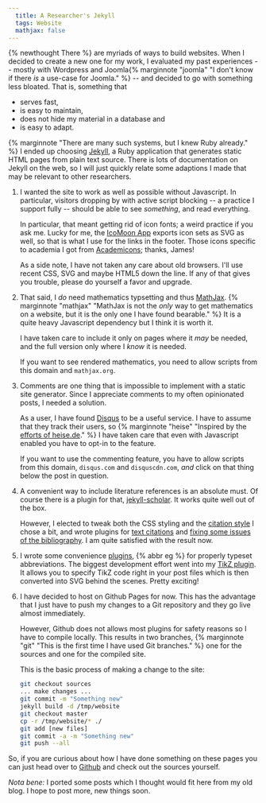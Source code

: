 ```yaml
---
  title: A Researcher's Jekyll
  tags: Website
  mathjax: false
---
```


{% newthought There %} are myriads of ways to build websites.
When I decided to create a new one for my work, I evaluated my past
experiences -- mostly with Wordpress and 
Joomla{% marginnote "joomla" "I don't know if there *is* a use-case for Joomla." %} -- 
and decided to go with something less bloated. That is, something that

 * serves fast,
 * is easy to maintain,
 * does not hide my material in a database and
 * is easy to adapt.

{% marginnote "There are many such systems, but I knew Ruby already." %}
I ended up choosing [Jekyll](http://jekyllrb.com/), a Ruby application that 
generates static HTML pages from plain text source. 
There is lots of documentation on Jekyll on the web, so I will just quickly
relate some adaptions I made that may be relevant to other researchers.

 1. I wanted the site to work as well as possible without Javascript.
    In particular, visitors dropping by with active script blocking -- 
    a practice I support fully -- should be able to see *something*,
    and read everything.
    
    In particular, that meant getting rid of icon fonts; a weird practice
    if you ask me.
    Lucky for me, the [IcoMoon App](https://icomoon.io/) exports icon sets
    as SVG as well, so that is what I use for the links in the footer.
    Those icons specific to academia I got from [Academicons](http://jpswalsh.github.io/academicons/); thanks, James!
    
    As a side note, I have not taken any care about old browsers.
    I'll use recent CSS, SVG and maybe HTML5 down the line.
    If any of that gives you trouble, please do yourself a favor and
    upgrade.
 
 2. That said, I *do* need mathematics typsetting and thus
    [MathJax](http://mathjax.org).
    {% marginnote "mathjax" "MathJax is not the *only* way to get mathematics on a website, but it is the only one I have found bearable." %} 
    It is a quite heavy Javascript dependency but I think it is worth it.
    
    I have taken care to include it only on pages where it *may* be needed,
    and the full version only where I *know* it is needed.
    
    If you want to see rendered mathematics, you need to allow scripts from 
    this domain and `mathjax.org`.
 
 3. Comments are one thing that is impossible to implement with a static
    site generator. Since I appreciate comments to my often opinionated 
    posts, I needed a solution.
    
    As a user, I have found [Disqus](https://disqus.com) to be a useful
    service. I have to assume that they track their users, so
    {% marginnote "heise" "Inspired by the [efforts of heise.de](https://github.com/heiseonline/shariff)." %}
    I have taken care that even with Javascript enabled you have to opt-in
    to the feature.
    
    If you want to use the commenting feature, you have to allow
    scripts from this domain, `disqus.com` and `disquscdn.com`, 
    *and* click on that thing below the post in question.
 
 4. A convenient way to include literature references is an absolute must.
    Of course there is a plugin for that, 
      [jekyll-scholar](https://github.com/inukshuk/jekyll-scholar).
    It works quite well out of the box.
    
    However, I elected to tweak both the CSS styling and the 
      [citation style](https://github.com/reitzig/reitzig.github.io/blob/sources/_includes/structured-refs-web.csl) 
    I chose a bit, and wrote plugins for
      [text citations](https://github.com/reitzig/reitzig.github.io/blob/sources/_plugins/textcite.rb)
    and
      [fixing some issues of the bibliography](https://github.com/reitzig/reitzig.github.io/blob/sources/_plugins/fixbibliography.rb).
    I am quite satisfied with the result now.

 5. I wrote some convenience 
      [plugins](https://github.com/reitzig/reitzig.github.io/tree/sources/_plugins),
    {% abbr eg %} for properly typeset abbreviations.
    The biggest development effort went into my 
      [TikZ plugin](https://github.com/reitzig/reitzig.github.io/blob/sources/_plugins/tikz.rb).
    It allows you to specify TikZ code right in your post files which is then
    converted into SVG behind the scenes. Pretty exciting!

 6. I have decided to host on Github Pages for now. 
    This has the advantage that I just have to push my changes to a Git 
    repository and they go live almost immediately.
    
    However, Github does not allows most plugins for safety reasons
    so I have to compile locally. This results in two branches,
    {% marginnote "git" "This is the first time I have used Git branches." %}
    one for the sources and one for the compiled site.
    
    This is the basic process of making a change to the site:
 
    ~~~bash
    git checkout sources
    ... make changes ...
    git commit -m "Something new"
    jekyll build -d /tmp/website
    git checkout master
    cp -r /tmp/website/* ./
    git add [new files]
    git commit -a -m "Something new"
    git push --all
    ~~~
 
So, if you are curious about how I have done something on these pages you
can just head over to [Github](https://github.com/reitzig/reitzig.github.io/)
and check out the sources yourself.

*Nota bene:* I ported some posts which I thought would fit here from my old blog.
I hope to post more, new things soon.

